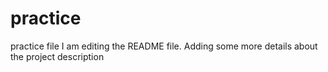 # practice
practice file
I am editing the README file. Adding some more details about the project description
 
